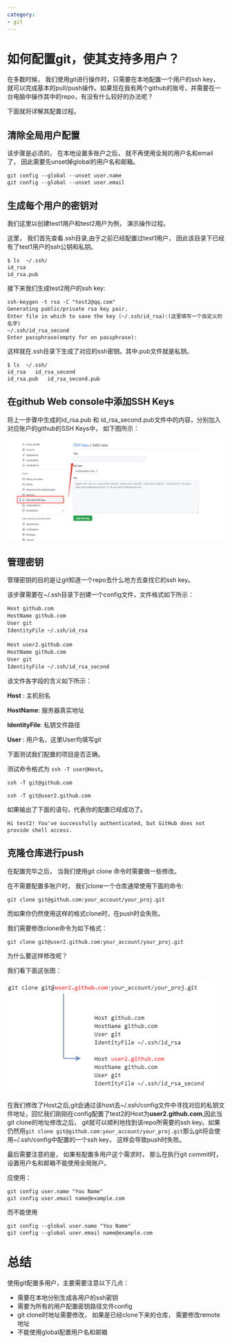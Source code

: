 ```yaml
---
category: 
- git
---
```


# 如何配置git，使其支持多用户？
在多数时候， 我们使用git进行操作时，只需要在本地配置一个用户的ssh key，就可以完成基本的pull/push操作。如果现在我有两个github的账号，并需要在一台电脑中操作其中的repo，有没有什么较好的办法呢？

下面就将详解其配置过程。


## 清除全局用户配置
该步骤是必须的， 在本地设置多账户之后， 就不再使用全局的用户名和email了， 因此需要先unset掉global的用户名和邮箱。
```shell
git config --global --unset user.name
git config --global --unset user.email
```


## 生成每个用户的密钥对
我们这里以创建test1用户和test2用户为例， 演示操作过程。

这里， 我们首先查看.ssh目录,由于之前已经配置过test1用户， 因此该目录下已经有了test1用户的ssh公钥和私钥。
```shell
$ ls  ~/.ssh/
id_rsa   
id_rsa.pub
```

接下来我们生成test2用户的ssh key:
```shell
ssh-keygen -t rsa -C "test2@qq.com"
Generating public/private rsa key pair.
Enter file in which to save the key (~/.ssh/id_rsa):(这里填写一个自定义的名字)
~/.ssh/id_rsa_second
Enter passphrase(empty for on passphrase):
```

这样就在.ssh目录下生成了对应的ssh密钥。其中.pub文件就是私钥。

```shell
$ ls  ~/.ssh/
id_rsa   id_rsa_second 
id_rsa.pub   id_rsa_second.pub
```

## 在github Web console中添加SSH Keys
将上一步骤中生成的id_rsa.pub 和 id_rsa_second.pub文件中的内容，分别加入对应账户的github的SSH Keys中， 如下图所示：

![git ssh key](https://raw.githubusercontent.com/zgjsxx/static-img-repo/main/blog/tool/how-to-configure-git-with-multiple-user/git_ssh_key.png)

## 管理密钥
管理密钥的目的是让git知道一个repo去什么地方去查找它的ssh key。

该步骤需要在~/.ssh目录下创建一个config文件，文件格式如下所示：

```txt
Host github.com
HostName github.com
User git
IdentityFile ~/.ssh/id_rsa

Host user2.github.com
HostName github.com
User git
IdentityFile ~/.ssh/id_rsa_second
```

该文件各字段的含义如下所示：

**Host** : 主机别名

**HostName**: 服务器真实地址

**IdentityFile**: 私钥文件路径

**User** : 用户名，这里User均填写git


下面测试我们配置的项目是否正确。

测试命令格式为 ```ssh -T user@Host```。

```shell
ssh -T git@github.com
```

```shell
ssh -T git@user2.github.com
```

如果输出了下面的语句，代表你的配置已经成功了。
```shell
Hi test2! You've successfully authenticated, but GitHub does not provide shell access.
```

## 克隆仓库进行push
在配置完毕之后， 当我们使用git clone 命令时需要做一些修改。

在不需要配置多账户时， 我们clone一个仓库通常使用下面的命令:
```shell
git clone git@github.com:your_account/your_proj.git
```
而如果你仍然使用这样的格式clone时，在push时会失败。

我们需要修改clone命令为如下格式：
```shell
git clone git@user2.github.com:your_account/your_proj.git
```
为什么要这样修改呢？

我们看下面这张图：

![git ssh key](https://raw.githubusercontent.com/zgjsxx/static-img-repo/main/blog/tool/how-to-configure-git-with-multiple-user/git_ssh_key2.png)

在我们修改了Host之后,git会通过该host去~/.ssh/config文件中寻找对应的私钥文件地址，回忆我们刚刚在config配置了test2的Host为**user2.github.com**,因此当git clone的地址修改之后， git就可以顺利地找到该repo所需要的ssh key。如果仍然用```git clone git@github.com:your_account/your_proj.git```那么git将会使用~/.ssh/config中配置的一个ssh key， 这样会导致push时失败。


最后需要注意的是， 如果有配置多用户这个需求时， 那么在执行git commit时， 设置用户名和邮箱不能使用全局账户。 

应使用：
```
git config user.name "You Name"
git config user.email name@example.com
```

而不能使用

```
git config --global user.name "You Name"
git config --global user.email name@example.com
```

# 总结
使用git配置多用户，主要需要注意以下几点：
- 需要在本地分别生成各用户的ssh密钥
- 需要为所有的用户配置密钥路径文件config
- git clone时地址需要修改， 如果是已经clone下来的仓库， 需要修改remote地址
- 不能使用global配置用户名和邮箱